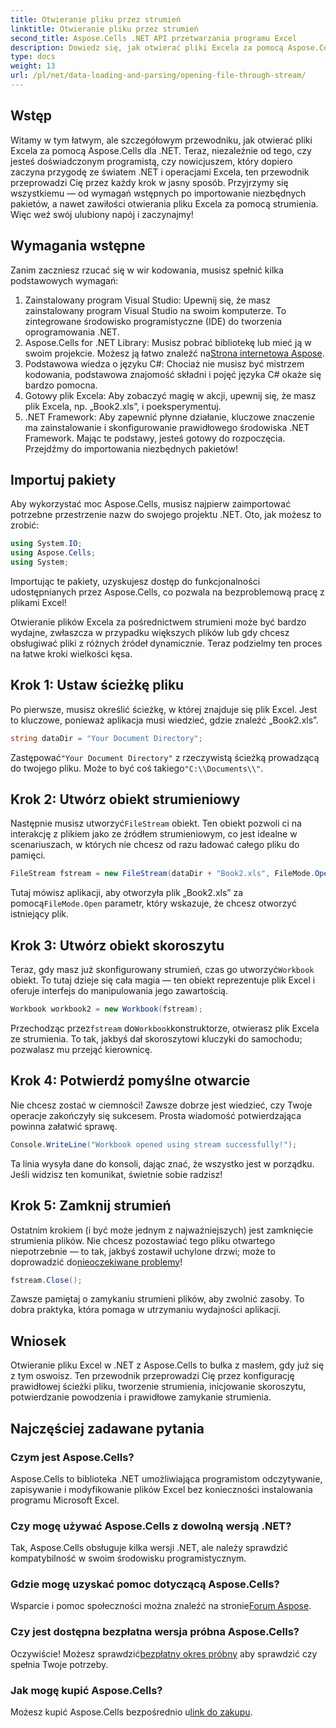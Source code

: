 ```yaml
---
title: Otwieranie pliku przez strumień
linktitle: Otwieranie pliku przez strumień
second_title: Aspose.Cells .NET API przetwarzania programu Excel
description: Dowiedz się, jak otwierać pliki Excela za pomocą Aspose.Cells w .NET. Ten przyjazny dla początkujących przewodnik zawiera instrukcje krok po kroku dotyczące wydajnej obsługi plików.
type: docs
weight: 13
url: /pl/net/data-loading-and-parsing/opening-file-through-stream/
---
```

## Wstęp
Witamy w tym łatwym, ale szczegółowym przewodniku, jak otwierać pliki Excela za pomocą Aspose.Cells dla .NET. Teraz, niezależnie od tego, czy jesteś doświadczonym programistą, czy nowicjuszem, który dopiero zaczyna przygodę ze światem .NET i operacjami Excela, ten przewodnik przeprowadzi Cię przez każdy krok w jasny sposób. Przyjrzymy się wszystkiemu — od wymagań wstępnych po importowanie niezbędnych pakietów, a nawet zawiłości otwierania pliku Excela za pomocą strumienia. Więc weź swój ulubiony napój i zaczynajmy!
## Wymagania wstępne
Zanim zaczniesz rzucać się w wir kodowania, musisz spełnić kilka podstawowych wymagań:
1. Zainstalowany program Visual Studio: Upewnij się, że masz zainstalowany program Visual Studio na swoim komputerze. To zintegrowane środowisko programistyczne (IDE) do tworzenia oprogramowania .NET.
2.  Aspose.Cells for .NET Library: Musisz pobrać bibliotekę lub mieć ją w swoim projekcie. Możesz ją łatwo znaleźć na[Strona internetowa Aspose](https://releases.aspose.com/cells/net/).
3. Podstawowa wiedza o języku C#: Chociaż nie musisz być mistrzem kodowania, podstawowa znajomość składni i pojęć języka C# okaże się bardzo pomocna.
4. Gotowy plik Excela: Aby zobaczyć magię w akcji, upewnij się, że masz plik Excela, np. „Book2.xls”, i poeksperymentuj.
5. .NET Framework: Aby zapewnić płynne działanie, kluczowe znaczenie ma zainstalowanie i skonfigurowanie prawidłowego środowiska .NET Framework.
Mając te podstawy, jesteś gotowy do rozpoczęcia. Przejdźmy do importowania niezbędnych pakietów!
## Importuj pakiety
Aby wykorzystać moc Aspose.Cells, musisz najpierw zaimportować potrzebne przestrzenie nazw do swojego projektu .NET. Oto, jak możesz to zrobić:
```csharp
using System.IO;
using Aspose.Cells;
using System;
```
Importując te pakiety, uzyskujesz dostęp do funkcjonalności udostępnianych przez Aspose.Cells, co pozwala na bezproblemową pracę z plikami Excel!

Otwieranie plików Excela za pośrednictwem strumieni może być bardzo wydajne, zwłaszcza w przypadku większych plików lub gdy chcesz obsługiwać pliki z różnych źródeł dynamicznie. Teraz podzielmy ten proces na łatwe kroki wielkości kęsa.
## Krok 1: Ustaw ścieżkę pliku
Po pierwsze, musisz określić ścieżkę, w której znajduje się plik Excel. Jest to kluczowe, ponieważ aplikacja musi wiedzieć, gdzie znaleźć „Book2.xls”.
```csharp
string dataDir = "Your Document Directory";
```
 Zastępować`"Your Document Directory"` z rzeczywistą ścieżką prowadzącą do twojego pliku. Może to być coś takiego`"C:\\Documents\\"`.
## Krok 2: Utwórz obiekt strumieniowy
 Następnie musisz utworzyć`FileStream` obiekt. Ten obiekt pozwoli ci na interakcję z plikiem jako ze źródłem strumieniowym, co jest idealne w scenariuszach, w których nie chcesz od razu ładować całego pliku do pamięci.
```csharp
FileStream fstream = new FileStream(dataDir + "Book2.xls", FileMode.Open);
```
 Tutaj mówisz aplikacji, aby otworzyła plik „Book2.xls” za pomocą`FileMode.Open` parametr, który wskazuje, że chcesz otworzyć istniejący plik.
## Krok 3: Utwórz obiekt skoroszytu
 Teraz, gdy masz już skonfigurowany strumień, czas go utworzyć`Workbook` obiekt. To tutaj dzieje się cała magia — ten obiekt reprezentuje plik Excel i oferuje interfejs do manipulowania jego zawartością.
```csharp
Workbook workbook2 = new Workbook(fstream);
```
 Przechodząc przez`fstream` do`Workbook`konstruktorze, otwierasz plik Excela ze strumienia. To tak, jakbyś dał skoroszytowi kluczyki do samochodu; pozwalasz mu przejąć kierownicę.
## Krok 4: Potwierdź pomyślne otwarcie
Nie chcesz zostać w ciemności! Zawsze dobrze jest wiedzieć, czy Twoje operacje zakończyły się sukcesem. Prosta wiadomość potwierdzająca powinna załatwić sprawę.
```csharp
Console.WriteLine("Workbook opened using stream successfully!");
```
Ta linia wysyła dane do konsoli, dając znać, że wszystko jest w porządku. Jeśli widzisz ten komunikat, świetnie sobie radzisz!
## Krok 5: Zamknij strumień
 Ostatnim krokiem (i być może jednym z najważniejszych) jest zamknięcie strumienia plików. Nie chcesz pozostawiać tego pliku otwartego niepotrzebnie — to tak, jakbyś zostawił uchylone drzwi; może to doprowadzić do[nieoczekiwane problemy](https://forum.aspose.com/c/cells/9)!
```csharp
fstream.Close();
```
Zawsze pamiętaj o zamykaniu strumieni plików, aby zwolnić zasoby. To dobra praktyka, która pomaga w utrzymaniu wydajności aplikacji.
## Wniosek
Otwieranie pliku Excel w .NET z Aspose.Cells to bułka z masłem, gdy już się z tym oswoisz. Ten przewodnik przeprowadzi Cię przez konfigurację prawidłowej ścieżki pliku, tworzenie strumienia, inicjowanie skoroszytu, potwierdzanie powodzenia i prawidłowe zamykanie strumienia. 
## Najczęściej zadawane pytania
### Czym jest Aspose.Cells?
Aspose.Cells to biblioteka .NET umożliwiająca programistom odczytywanie, zapisywanie i modyfikowanie plików Excel bez konieczności instalowania programu Microsoft Excel.
### Czy mogę używać Aspose.Cells z dowolną wersją .NET?
Tak, Aspose.Cells obsługuje kilka wersji .NET, ale należy sprawdzić kompatybilność w swoim środowisku programistycznym.
### Gdzie mogę uzyskać pomoc dotyczącą Aspose.Cells?
 Wsparcie i pomoc społeczności można znaleźć na stronie[Forum Aspose](https://forum.aspose.com/c/cells/9).
### Czy jest dostępna bezpłatna wersja próbna Aspose.Cells?
 Oczywiście! Możesz sprawdzić[bezpłatny okres próbny](https://releases.aspose.com/) aby sprawdzić czy spełnia Twoje potrzeby.
### Jak mogę kupić Aspose.Cells?
 Możesz kupić Aspose.Cells bezpośrednio u[link do zakupu](https://purchase.aspose.com/buy).